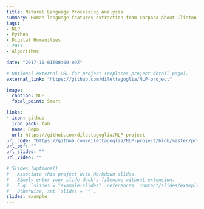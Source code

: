 ```yaml
---
title: Natural Language Processing Analysis
summary: Human-language features extraction from corpora about Clinton & Trump speeches, and statistic analysis with NLTK.
tags:
- NLP
- Python
- Digital Humanities 
- 2017
- Algorithms

date: "2017-11-01T00:00:00Z"

# Optional external URL for project (replaces project detail page).
external_link: "https://github.com/dilettagoglia/NLP-project"

image:
  caption: NLP
  focal_point: Smart

links:
- icon: github
  icon_pack: fab
  name: Repo
  url: https://github.com/dilettagoglia/NLP-project
url_code: "https://github.com/dilettagoglia/NLP-project/blob/master/programma1.py"
url_pdf: ""
url_slides: ""
url_video: ""

# Slides (optional).
#   Associate this project with Markdown slides.
#   Simply enter your slide deck's filename without extension.
#   E.g. `slides = "example-slides"` references `content/slides/example-slides.md`.
#   Otherwise, set `slides = ""`.
slides: example
---
```

